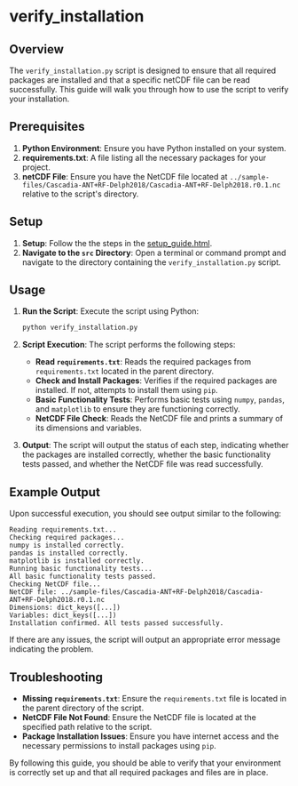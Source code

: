 # verify_installation

## Overview

The `verify_installation.py` script is designed to ensure that all required packages are installed and that a specific netCDF file can be read successfully. This guide will walk you through how to use the script to verify your installation.

## Prerequisites

1. **Python Environment**: Ensure you have Python installed on your system.
2. **requirements.txt**: A file listing all the necessary packages for your project.
3. **netCDF File**: Ensure you have the NetCDF file located at `../sample-files/Cascadia-ANT+RF-Delph2018/Cascadia-ANT+RF-Delph2018.r0.1.nc` relative to the script's directory.

## Setup

1. **Setup**: Follow the the steps in the <a href="guide/Setup Guide">setup_guide.html</a>.
2. **Navigate to the `src` Directory**: Open a terminal or command prompt and navigate to the directory containing the `verify_installation.py` script.

## Usage

1. **Run the Script**: Execute the script using Python:

   ```bash
   python verify_installation.py
   ```

2. **Script Execution**: The script performs the following steps:

   - **Read `requirements.txt`**: Reads the required packages from `requirements.txt` located in the parent directory.
   - **Check and Install Packages**: Verifies if the required packages are installed. If not, attempts to install them using `pip`.
   - **Basic Functionality Tests**: Performs basic tests using `numpy`, `pandas`, and `matplotlib` to ensure they are functioning correctly.
   - **NetCDF File Check**: Reads the NetCDF file and prints a summary of its dimensions and variables.

3. **Output**: The script will output the status of each step, indicating whether the packages are installed correctly, whether the basic functionality tests passed, and whether the NetCDF file was read successfully.

## Example Output

Upon successful execution, you should see output similar to the following:

```
Reading requirements.txt...
Checking required packages...
numpy is installed correctly.
pandas is installed correctly.
matplotlib is installed correctly.
Running basic functionality tests...
All basic functionality tests passed.
Checking NetCDF file...
NetCDF file: ../sample-files/Cascadia-ANT+RF-Delph2018/Cascadia-ANT+RF-Delph2018.r0.1.nc
Dimensions: dict_keys([...])
Variables: dict_keys([...])
Installation confirmed. All tests passed successfully.
```

If there are any issues, the script will output an appropriate error message indicating the problem.

## Troubleshooting

- **Missing `requirements.txt`**: Ensure the `requirements.txt` file is located in the parent directory of the script.
- **NetCDF File Not Found**: Ensure the NetCDF file is located at the specified path relative to the script.
- **Package Installation Issues**: Ensure you have internet access and the necessary permissions to install packages using `pip`.

By following this guide, you should be able to verify that your environment is correctly set up and that all required packages and files are in place.
